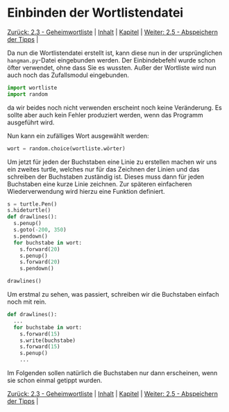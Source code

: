 # Einbinden der Wortlistendatei

[Zurück: 2.3 - Geheimwortliste](hanggeheimliste.md) |  [Inhalt](README.md) |  [Kapitel](hangman.md) |  [Weiter: 2.5 - Abspeichern der Tipps](hangtipsspeich.md) | 

Da nun die Wortlistendatei erstellt ist, kann diese nun in der ursprünglichen `hangman.py`-Datei eingebunden werden. Der Einbindebefehl wurde schon öfter verwendet, ohne dass Sie es wussten. Außer der Wortliste wird nun auch noch das Zufallsmodul eingebunden.

```python
import wortliste
import random
```

da wir beides noch nicht verwenden erscheint noch keine Veränderung. Es sollte aber auch kein Fehler produziert werden, wenn das Programm ausgeführt wird.

Nun kann ein zufälliges Wort ausgewählt werden:

```python
wort = random.choice(wortliste.wörter)
```

Um jetzt für jeden der Buchstaben eine Linie zu erstellen machen wir uns ein zweites turtle, welches nur für das Zeichnen der Linien und das schreiben der Buchstaben zuständig ist. Dieses muss dann für jeden Buchstaben eine kurze Linie zeichnen. Zur späteren einfacheren Wiederverwendung wird hierzu eine Funktion definiert.

```python
s = turtle.Pen()
s.hideturtle()
def drawlines():
  s.penup()
  s.goto(-200, 350)
  s.pendown()
  for buchstabe in wort:
    s.forward(20)
    s.penup()
    s.forward(20)
    s.pendown()

drawlines()
```

Um erstmal zu sehen, was passiert, schreiben wir die Buchstaben einfach noch mit rein.

```python
def drawlines():
  ...
  for buchstabe in wort:
    s.forward(15)
    s.write(buchstabe)
    s.forward(15)
    s.penup()
    ...
```

Im Folgenden sollen natürlich die Buchstaben nur dann erscheinen, wenn sie schon einmal getippt wurden.

[Zurück: 2.3 - Geheimwortliste](hanggeheimliste.md) |  [Inhalt](README.md) |  [Kapitel](hangman.md) |  [Weiter: 2.5 - Abspeichern der Tipps](hangtipsspeich.md) | 
